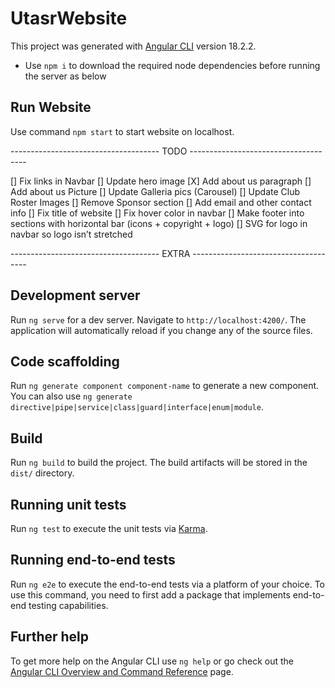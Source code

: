 # UtasrWebsite

This project was generated with [Angular CLI](https://github.com/angular/angular-cli) version 18.2.2.

* Use `npm i` to download the required node dependencies before running the server as below

## Run Website

Use command `npm start` to start website on localhost.

------------------------------------- TODO -------------------------------------

[] Fix links in Navbar
[] Update hero image
[X] Add about us paragraph
[] Add about us Picture
[] Update Galleria pics (Carousel)
[] Update Club Roster Images
[] Remove Sponsor section
[] Add email and other contact info
[] Fix title of website
[] Fix hover color in navbar
[] Make footer into sections with horizontal bar (icons + copyright + logo)
[] SVG for logo in navbar so logo isn’t stretched

------------------------------------- EXTRA -------------------------------------
## Development server

Run `ng serve` for a dev server. Navigate to `http://localhost:4200/`. The application will automatically reload if you change any of the source files.

## Code scaffolding

Run `ng generate component component-name` to generate a new component. You can also use `ng generate directive|pipe|service|class|guard|interface|enum|module`.

## Build

Run `ng build` to build the project. The build artifacts will be stored in the `dist/` directory.

## Running unit tests

Run `ng test` to execute the unit tests via [Karma](https://karma-runner.github.io).

## Running end-to-end tests

Run `ng e2e` to execute the end-to-end tests via a platform of your choice. To use this command, you need to first add a package that implements end-to-end testing capabilities.

## Further help

To get more help on the Angular CLI use `ng help` or go check out the [Angular CLI Overview and Command Reference](https://angular.dev/tools/cli) page.

